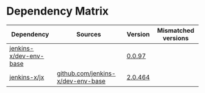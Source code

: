 # Dependency Matrix

Dependency | Sources | Version | Mismatched versions
---------- | ------- | ------- | -------------------
[jenkins-x/dev-env-base](https://github.com/jenkins-x/dev-env-base) |  | [0.0.97](https://github.com/jenkins-x/dev-env-base/releases/tag/v0.0.97) | 
[jenkins-x/jx](https://github.com/jenkins-x/jx) | [github.com/jenkins-x/dev-env-base](https://github.com/jenkins-x/dev-env-base) | [2.0.464](https://github.com/jenkins-x/jx/releases/tag/v2.0.464) | 
